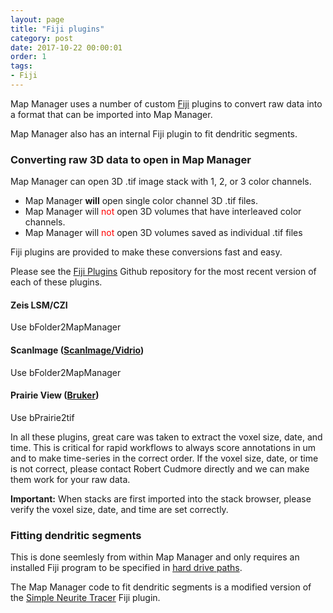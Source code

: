 ```yaml
---
layout: page
title: "Fiji plugins"
category: post
date: 2017-10-22 00:00:01
order: 1
tags:
- Fiji
---
```


Map Manager uses a number of custom <A HREF="http://fiji.sc/" target="_blank">Fiji</A> plugins to convert raw data into a format that can be imported into Map Manager.

Map Manager also has an internal Fiji plugin to fit dendritic segments.

### Converting raw 3D data to open in Map Manager

Map Manager can open 3D .tif image stack with 1, 2, or 3 color channels.

 - Map Manager **will** open single color channel 3D .tif files.
 - Map Manager will <span style="color:red">not</span> open 3D volumes that have interleaved color channels.
 - Map Manager will <span style="color:red">not</span> open 3D volumes saved as individual .tif files

Fiji plugins are provided to make these conversions fast and easy.


Please see the <A HREF="https://github.com/cudmore/bob-fiji-plugins" target="_blank">Fiji Plugins</A> Github repository for the most recent version of each of these plugins.


#### Zeis LSM/CZI

Use bFolder2MapManager

#### ScanImage (<A HREF="http://scanimage.vidriotechnologies.com/display/SIH/ScanImage+Home" target="_blank">ScanImage/Vidrio</A>)

Use bFolder2MapManager

#### Prairie View (<A HREF="https://www.bruker.com/products/fluorescence-microscopes/ultima-multiphoton-microscopy.html" target="_blank">Bruker</A>)

Use bPrairie2tif

In all these plugins, great care was taken to extract the voxel size, date, and time. This is critical for rapid workflows to always score annotations in um and to make time-series in the correct order. If the voxel size, date, or time is not correct, please contact Robert Cudmore directly and we can make them work for your raw data.

<p class="important"><B>Important:</B> When stacks are first imported into the stack browser, please verify the voxel size, date, and time are set correctly.
</p>

### Fitting dendritic segments

This is done seemlesly from within Map Manager and only requires an installed Fiji program to be specified in [hard drive paths][2].

The Map Manager code to fit dendritic segments is a modified version of the <A HREF="https://imagej.net/Simple_Neurite_Tracer" target="_blank">Simple Neurite Tracer</A> Fiji plugin.


[1]: https://github.com/cudmore/bob-fiji-plugins
[2]: hdd-paths
[3]: http://scanimage.vidriotechnologies.com/display/SIH/ScanImage+Home
[4]: https://www.bruker.com/products/fluorescence-microscopes/ultima-multiphoton-microscopy.html
[5]: https://imagej.net/Simple_Neurite_Tracer
[6]: http://fiji.sc/
